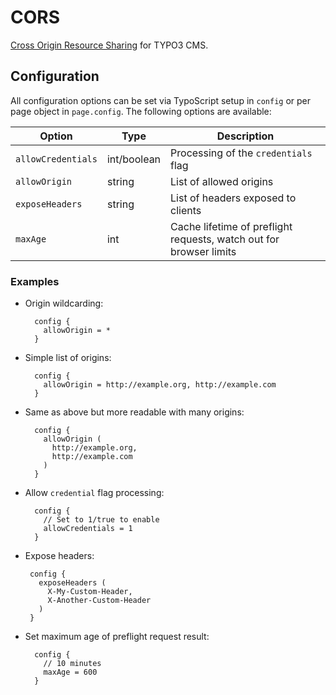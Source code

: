 # CORS

[Cross Origin Resource Sharing](https://developer.mozilla.org/en-US/docs/Web/HTTP/Access_control_CORS) for TYPO3 CMS.

## Configuration

All configuration options can be set via TypoScript setup in `config` or per page object in `page.config`. The following options are available:

| Option | Type | Description |
|-|-|-|
| `allowCredentials` | int/boolean | Processing of the `credentials` flag |
| `allowOrigin` | string |  List of allowed origins |
| `exposeHeaders` | string |  List of headers exposed to clients |
| `maxAge` | int |  Cache lifetime of preflight requests, watch out for browser limits |

### Examples

* Origin wildcarding:

        config {
          allowOrigin = *
        }

* Simple list of origins:

        config {
          allowOrigin = http://example.org, http://example.com
        }

* Same as above but more readable with many origins:

        config {
          allowOrigin (
            http://example.org,
            http://example.com
          )
        }

* Allow `credential` flag processing:

        config {
          // Set to 1/true to enable
          allowCredentials = 1
        }

*  Expose headers:

        config {
          exposeHeaders (
            X-My-Custom-Header,
            X-Another-Custom-Header
          )
        }

* Set maximum age of preflight request result:

        config {
          // 10 minutes
          maxAge = 600
        }
